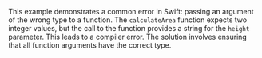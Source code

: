 This example demonstrates a common error in Swift: passing an argument of the wrong type to a function. The `calculateArea` function expects two integer values, but the call to the function provides a string for the `height` parameter. This leads to a compiler error. The solution involves ensuring that all function arguments have the correct type.